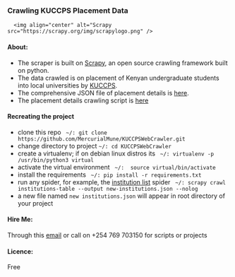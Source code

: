 
### Crawling KUCCPS Placement Data



      <img align="center" alt="Scrapy src="https://scrapy.org/img/scrapylogo.png" />
   

#### About:
* The scraper is built on [Scrapy](https://docs.scrapy.org/en/latest/index.html), an open source crawling framework built on python.
* The data crawled is on placement of Kenyan undergraduate students into local universities by [KUCCPS](https://kuccps.net/).
* The comprehensive JSON file of placement details is [here](https://github.com/MercurialMune/KUCCPSWebCrawler/blob/main/kuccps/programme_details.json).
* The placement details crawling script is [here](https://github.com/MercurialMune/KUCCPSWebCrawler/blob/main/kuccps/kuccps/spiders/programme_details.py)


#### Recreating the project
- clone this repo ``` ~/: git clone https://github.com/MercurialMune/KUCCPSWebCrawler.git```
- change directory to project ``` ~/: cd KUCCPSWebCrawler ```
- create a virtualenv; if on debian linux distros its ``` ~/: virtualenv -p /usr/bin/python3 virtual``` 
- activate the virtual environment ``` ~/:  source virtual/bin/activate```
- install the requirements ``` ~/: pip install -r requirements.txt```
- run any spider, for example, the [institution list](https://github.com/MercurialMune/KUCCPSWebCrawler/blob/main/kuccps/kuccps/spiders/institutions.py) spider ``` ~/: scrapy crawl institutions-table --output new-institutions.json --nolog```
- a new file named ```new institutions.json``` will appear in root directory of your project


#### Hire Me: 
Through this [email](mailto:munenecyp@gmail.com) or call on +254 769 703150 for scripts or projects


#### Licence:
Free
